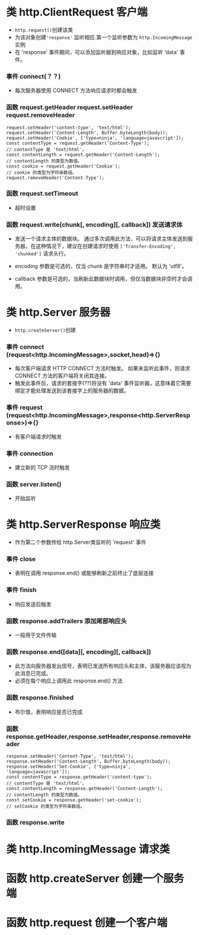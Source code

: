 # 类 http.ClientRequest  客户端

- `http.request()`创建该类
- 为该对象创建`'response'` 监听相应.第一个监听参数为 `http.IncomingMessage`实例
- 在 'response' 事件期间，可以添加监听器到响应对象，比如监听 'data' 事件。
### 事件 connect(？？) 
-  每次服务器使用 CONNECT 方法响应请求时都会触发

### 函数 request.getHeader request.setHeader  request.removeHeader
```
request.setHeader('content-type', 'text/html');
request.setHeader('Content-Length', Buffer.byteLength(body));
request.setHeader('Cookie', ['type=ninja', 'language=javascript']);
const contentType = request.getHeader('Content-Type');
// contentType 是 'text/html'。
const contentLength = request.getHeader('Content-Length');
// contentLength 的类型为数值。
const cookie = request.getHeader('Cookie');
// cookie 的类型为字符串数组。
request.removeHeader('Content-Type');
```

### 函数 request.setTimeout
- 超时设置

### 函数 request.write(chunk[, encoding][, callback]) 发送请求体
- 发送一个请求主体的数据块。 通过多次调用此方法，可以将请求主体发送到服务器，在这种情况下，建议在创建请求时使用 `['Transfer-Encoding', 'chunked']` 请求头行。

- encoding 参数是可选的，仅当 chunk 是字符串时才适用。 默认为 'utf8'。

- callback 参数是可选的，当刷新此数据块时调用，但仅当数据块非空时才会调用。


# 类 http.Server 服务器
- `http.createServer()`创建

### 事件 connect (request<http.IncomingMessage>,socket,head)=>{}
- 每次客户端请求 HTTP CONNECT 方法时触发。 如果未监听此事件，则请求 CONNECT 方法的客户端将关闭其连接。
- 触发此事件后，请求的套接字(??)将没有 'data' 事件监听器，这意味着它需要绑定才能处理发送到该套接字上的服务器的数据。

### 事件 request (request<http.IncomingMessage>,response<http.ServerResponse>)=>{}
- 有客户端请求时触发

### 事件 connection 
- 建立新的 TCP 流时触发

### 函数 server.listen()
- 开始监听

# 类 http.ServerResponse 响应类
- 作为第二个参数传给 http.Server类监听的 'request' 事件
### 事件 close
- 表明在调用 response.end() 或能够刷新之前终止了底层连接
### 事件 finish
- 响应发送后触发
### 函数 response.addTrailers 添加尾部响应头
- 一般用于文件传输 
### 函数 response.end([data][, encoding][, callback])
- 此方法向服务器发出信号，表明已发送所有响应头和主体，该服务器应该视为此消息已完成。 
- 必须在每个响应上调用此 response.end() 方法

### 函数 response.finished
- 布尔值，表明响应是否已完成

### 函数 response.getHeader,response.setHeader,response.removeHeader
```
response.setHeader('Content-Type', 'text/html');
response.setHeader('Content-Length', Buffer.byteLength(body));
response.setHeader('Set-Cookie', ['type=ninja', 'language=javascript']);
const contentType = response.getHeader('content-type');
// contentType 是 'text/html'。
const contentLength = response.getHeader('Content-Length');
// contentLength 的类型为数值。
const setCookie = response.getHeader('set-cookie');
// setCookie 的类型为字符串数组。
```

### 函数 response.write

# 类 http.IncomingMessage 请求类

# 函数 http.createServer 创建一个服务端
# 函数 http.request 创建一个客户端